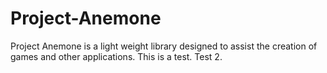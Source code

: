 # Project-Anemone
Project Anemone is a light weight library designed to assist the creation of games and other applications.
This is a test.
Test 2.